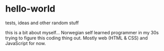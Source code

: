 # hello-world
tests, ideas and other random stuff

this is a bit about myself... Norwegian self learned programmer in my 30s trying to figure this coding thing out. Mostly web (HTML & CSS) and JavaScript for now.
